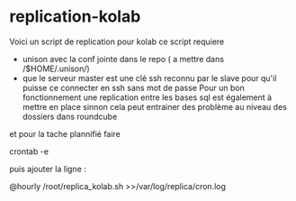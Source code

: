 # replication-kolab
Voici un script de replication pour kolab ce script requiere

- unison avec la conf jointe dans le repo ( a mettre dans /$HOME/.unison/)
- que le serveur master est une clé ssh reconnu par le slave pour qu'il puisse ce connecter en ssh sans mot de passe
Pour un bon fonctionnement une replication entre les bases sql est également à mettre en place sinnon
cela peut entrainer des problème au niveau des dossiers dans roundcube


et pour la tache plannifié faire 

crontab -e


puis ajouter la ligne :

@hourly /root/replica_kolab.sh >>/var/log/replica/cron.log
